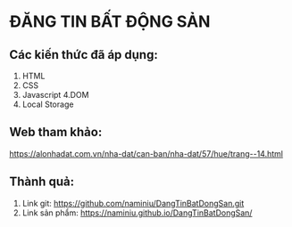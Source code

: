 # ĐĂNG TIN BẤT ĐỘNG SẢN
## Các kiến thức đã áp dụng:
1. HTML
2. CSS
3. Javascript
4.DOM
5. Local Storage

## Web tham khảo:
https://alonhadat.com.vn/nha-dat/can-ban/nha-dat/57/hue/trang--14.html

## Thành quả:
1. Link git: https://github.com/naminiu/DangTinBatDongSan.git
2. Link sản phẩm: https://naminiu.github.io/DangTinBatDongSan/
